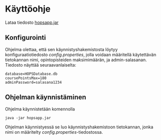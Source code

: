 # Käyttöohje

Lataa tiedosto [hopsapp.jar]()

## Konfigurointi

Ohjelma olettaa, että sen käynnistyshakemistosta löytyy konfiguraatiotiedosto *config.properties*, jolla voidaan määritellä käytettävän tietokannan nimi, opintopisteiden maksimimäärän, ja admin-salasanan. Tiedosto näyttää seuraavanlaiselta:

	database=HOPSDatabase.db
	coursePointsMax=180
	adminPassword=salasana1234


## Ohjelman käynnistäminen

Ohjelma käynnistetään komennolla


	java -jar hopsapp.jar

Ohjelman käynnistyessä se luo käynnistyshakemistoon tietokannan, jonka nimi on määritelty *config.properties*-tiedostossa.
